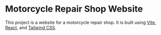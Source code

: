 # Motorcycle Repair Shop Website

This project is a website for a motorcycle repair shop. It is built using [Vite](https://vitejs.dev/), [React](https://reactjs.org/), and [Tailwind CSS](https://tailwindcss.com/).
